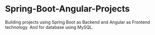 # Spring-Boot-Angular-Projects
Building projects using Spring Boot as Backend and Angular as Frontend technology. And for database using MySQL.
